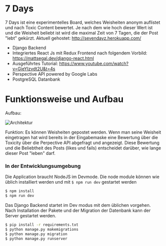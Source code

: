 # 7 Days

7 Days ist eine experimentelles Board, welches Weisheiten anonym auflistet und nach Toxic Content bewertet. Je nach dem wie hoch dieser Wert ist und die Weisheit beliebt ist wird die maximal Zeit von 7 Tagen, die der Post "lebt" gekürzt. Aktuell gehostet: http://sevendayz.herokuapp.com/

  - Django Backend
  - Integriertes React Js mit Redux Frontend nach folgendem Vorbild: https://mattsegal.dev/django-react.html
  - Ausgeführtes Tutorial: https://www.youtube.com/watch?v=GieYIzvdt2U&t=4s
  - Perspective API powered by Google Labs
  - PostgreSQL Datanbank

# Funktionsweise und Aufbau
Aufbau:

![Architektur](https://raw.githubusercontent.com/isk030/31Days/master/Arch1.jpg?token=AGDCEG62FMAIQ7X33AWVLZLABMTYK)

Funktion:
Es können Weisheiten gepostet werden. Wenn man seine Weisheit eingetragen hat wird bereits in der Eingabemaske eine Bewertung über die Toxicity über die Perpective API abgefragt und angezeigt. Diese Bewertung und die Beliebtheit des Posts (likes und fails) entscheidet darüber, wie lange dieser Post "leben" darf.


### In der Entwicklungsumgebung
 Die Application braucht NodeJS im Devmode. Die node module können wie üblich installiert werden und mit ```$ npm run dev``` gestartet werden

```sh
$ npm install
$ npm run dev
```

Das Django Backend startet im Dev modus mit dem üblichen vorgehen. Nach Installation der Pakete und der Migration der Datenbank kann der Server gestartet werden.

```sh
$ pip install -r requirements.txt
$ python manage.py makemigrations
$ python manage.py migration
$ python manage.py runserver
```


